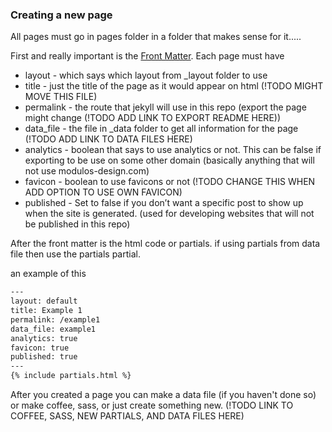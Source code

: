 ### Creating a new page

All pages must go in pages folder in a folder that makes sense for it.....

First and really important is the [Front Matter](https://jekyllrb.com/docs/frontmatter/). Each page must have

- layout - which says which layout from \_layout folder to use
- title - just the title of the page as it would appear on html (!TODO MIGHT MOVE THIS FILE)
- permalink - the route that jekyll will use in this repo (export the page might change (!TODO ADD LINK TO EXPORT README HERE))
- data_file - the file in \_data folder to get all information for the page (!TODO ADD LINK TO DATA FILES HERE)
- analytics - boolean that says to use analytics or not. This can be false if exporting to be use on some other domain (basically anything that will not use modulos-design.com)
- favicon - boolean to use favicons or not (!TODO CHANGE THIS WHEN ADD OPTION TO USE OWN FAVICON)
- published - Set to false if you don’t want a specific post to show up when the site is generated. (used for developing websites that will not be published in this repo)

After the front matter is the html code or partials.
if using partials from data file then use the partials partial.

an example of this
  ```html
  ---
  layout: default
  title: Example 1
  permalink: /example1
  data_file: example1
  analytics: true
  favicon: true
  published: true
  ---
  {% include partials.html %}
  ```

  After you created a page you can make a data file (if you haven't done so) or make coffee, sass, or just create something new.
  (!TODO LINK TO COFFEE, SASS, NEW PARTIALS, AND DATA FILES HERE)
